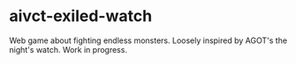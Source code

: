 # aivct-exiled-watch
Web game about fighting endless monsters. Loosely inspired by AGOT's the night's watch. Work in progress.
